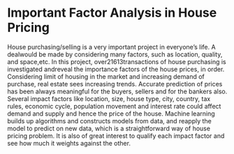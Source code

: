 # Important Factor Analysis in House Pricing

House purchasing/selling is a very important project in everyone’s life.  A dealwould be made by considering many factors, such as location, quality, and space,etc. In this project, over21613transactions of house purchasing is investigated andreveal the importance factors of the house prices, in order. Considering limit of housing in the market and increasing demand of purchase, real estate sees increasing trends. Accurate prediction of prices has been always meaningful for the buyers, sellers and for the bankers also. Several impact factors like location, size, house type, city, country, tax rules, economic cycle, population movement and interest rate could affect demand and supply and hence the price of the house.  Machine learning builds up algorithms and constructs models from data, and reapply the model to predict on new data, which is a straightforward way of house pricing problem. It is also of great interest to qualify each impact factor and see how much it weights against the other.
